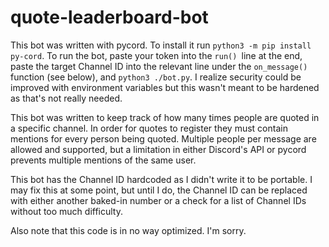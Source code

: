 # quote-leaderboard-bot

This bot was written with pycord. To install it run `python3 -m pip install py-cord`. To run the bot, paste your token into the `run() `line at the end, paste the target Channel ID into the relevant line under the `on_message()` function (see below), and `python3 ./bot.py`. I realize security could be improved with environment variables but this wasn't meant to be hardened as that's not really needed.

This bot was written to keep track of how many times people are quoted in a specific channel. In order for quotes to register they must contain mentions for every person being quoted. Multiple people per message are allowed and supported, but a limitation in either Discord's API or pycord prevents multiple mentions of the same user.

This bot has the Channel ID hardcoded as I didn't write it to be portable. I may fix this at some point, but until I do, the Channel ID can be replaced with either another baked-in number or a check for a list of Channel IDs without too much difficulty.

Also note that this code is in no way optimized. I'm sorry.
